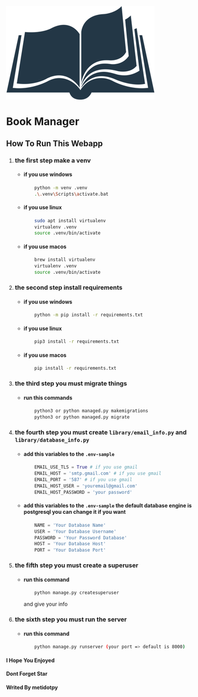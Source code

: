 ![Book Manager](./book.png)

# Book Manager
## How To Run This Webapp

1. ### the first step make a venv
    + #### if you use windows
        ```bash
            python -m venv .venv
            .\.venv\Scripts\activate.bat
        ```
    + #### if you use linux
        ```bash
            sudo apt install virtualenv
            virtualenv .venv
            source .venv/bin/activate
        ```
    + #### if you use macos
        ```bash
            brew install virtualenv
            virtualenv .venv
            source .venv/bin/activate
        ```

2. ### the second step install requirements
   + #### if you use windows
        ```bash
            python -m pip install -r requirements.txt
        ```
    + #### if you use linux
        ```bash
            pip3 install -r requirements.txt
        ```
    + #### if you use macos
        ```bash
            pip install -r requirements.txt
        ```
3. ### the third step you must migrate things
    + #### run this commands
        ```bash
            python3 or python managed.py makemigrations
            python3 or python managed.py migrate
        ```
4. ### the fourth step you must create `library/email_info.py` and `library/database_info.py`
   + #### add this variables to the `.env-sample`
        ```python
            EMAIL_USE_TLS = True # if you use gmail
            EMAIL_HOST = 'smtp.gmail.com' # if you use gmail
            EMAIL_PORT = '587' # if you use gmail
            EMAIL_HOST_USER = 'youremail@gmail.com'
            EMAIL_HOST_PASSWORD = 'your password'
        ```
    + #### add this variables to the `.env-sample` the default database engine is postgresql you can change it if you want
        ```python
            NAME = 'Your Database Name'
            USER = 'Your Database Username'
            PASSWORD = 'Your Password Database'
            HOST = 'Your Database Host'
            PORT = 'Your Database Port'
        ```
5. ### the fifth step you must create a superuser
   + #### run this command
        ```bash
            python manage.py createsuperuser
        ```
        and give your info
6. ### the sixth step you must run the server
   + #### run this command
        ```bash
            python manage.py runserver (your port => default is 8000)
        ```

#### I Hope You Enjoyed
#### Dont Forget Star
#### Writed By metidotpy